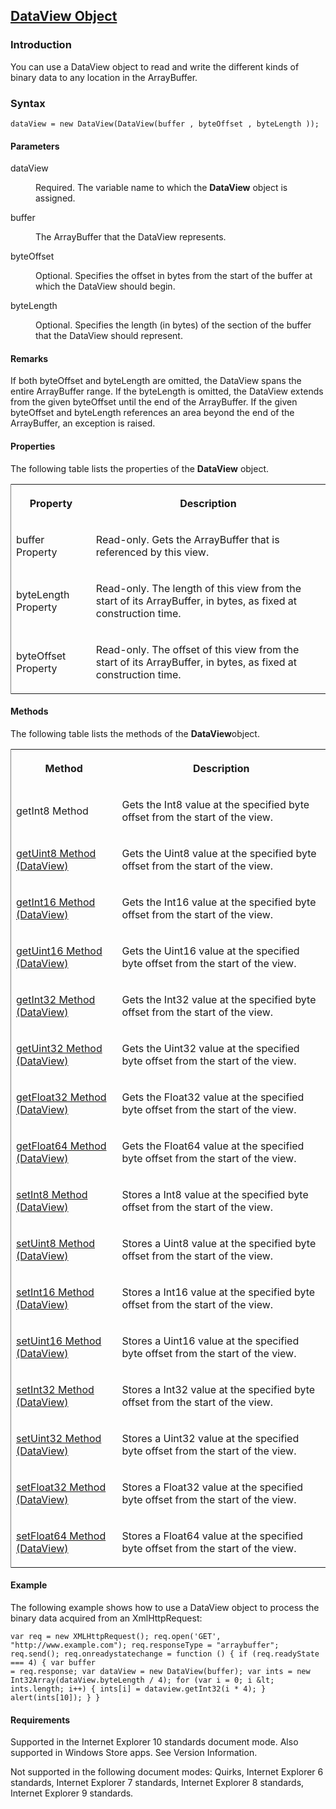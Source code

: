 ## [DataView Object](DataView-Object.html)

### Introduction 

 You can use a DataView object to read and write the different kinds of binary data to any location in the ArrayBuffer.

### Syntax 

```
dataView = new DataView(DataView(buffer , byteOffset , byteLength ));
```

#### Parameters 

<div id="sectionSection0" class="section" name="collapseableSection" style="" expanded="true">
  <dl class="authored">
    <dt>
      <span class="parameter" sdata="paramReference" xmlns:util="util">dataView</span>
    </dt>
    <dd>
      <p xmlns:util="util">
        Required. The variable name to which the <b>DataView</b> object is assigned.
      </p>
    </dd>
    <dt>
      <span class="parameter" sdata="paramReference" xmlns:util="util">buffer</span>
    </dt>
    <dd>
      <p xmlns:util="util">
        The ArrayBuffer that the DataView represents.
      </p>
    </dd>
    <dt>
      <span class="parameter" sdata="paramReference" xmlns:util="util">byteOffset</span>
    </dt>
    <dd>
      <p xmlns:util="util">
        Optional. Specifies the offset in bytes from the start of the buffer at which the DataView should begin.
      </p>
    </dd>
    <dt>
      <span class="parameter" sdata="paramReference" xmlns:util="util">byteLength</span>
    </dt>
    <dd>
      <p xmlns:util="util">
        Optional. Specifies the length (in bytes) of the section of the buffer that the DataView should represent.
      </p>
    </dd>
  </dl>
</div>

#### Remarks 

<div id="languageReferenceRemarksSection" class="section" name="collapseableSection" style="">
  <p xmlns:util="util">
    If both byteOffset and byteLength are omitted, the DataView spans the entire ArrayBuffer range. If the byteLength is omitted, the DataView extends from the given byteOffset until the end of the
    ArrayBuffer. If the given byteOffset and byteLength references an area beyond the end of the ArrayBuffer, an exception is raised.
  </p>
</div>

#### Properties 

<div id="sectionSection1" class="section" name="collapseableSection" style="" expanded="true">
  <p xmlns:util="util">
    The following table lists the properties of the <b>DataView</b> object.
  </p>
  <div class="caption"></div>
  <div class="tableSection">
    <table width="50%" cellspacing="2" cellpadding="5" frame="lhs">
      <tr>
        <th>
          <p xmlns:util="util">
            Property
          </p>
        </th>
        <th>
          <p xmlns:util="util">
            Description
          </p>
        </th>
      </tr>
      <tr>
        <td>
          <p xmlns:util="util">
            buffer Property
          </p>
        </td>
        <td>
          <p xmlns:util="util">
            Read-only. Gets the ArrayBuffer that is referenced by this view.
          </p>
        </td>
      </tr>
      <tr>
        <td>
          <p xmlns:util="util">
            byteLength Property
          </p>
        </td>
        <td>
          <p xmlns:util="util">
            Read-only. The length of this view from the start of its ArrayBuffer, in bytes, as fixed at construction time.
          </p>
        </td>
      </tr>
      <tr>
        <td>
          <p xmlns:util="util">
            byteOffset Property
          </p>
        </td>
        <td>
          <p xmlns:util="util">
            Read-only. The offset of this view from the start of its ArrayBuffer, in bytes, as fixed at construction time.
          </p>
        </td>
      </tr>
    </table>
  </div>
</div>

#### Methods 

<div id="sectionSection2" class="section" name="collapseableSection" style="" expanded="true">
  <p xmlns:util="util">
    The following table lists the methods of the <b>DataView</b>object.
  </p>
  <div class="caption"></div>
  <div class="tableSection">
    <table width="50%" cellspacing="2" cellpadding="5" frame="lhs">
      <tr>
        <th>
          <p xmlns:util="util">
            Method
          </p>
        </th>
        <th>
          <p xmlns:util="util">
            Description
          </p>
        </th>
      </tr>
      <tr>
        <td>
          <p xmlns:util="util">
            getInt8 Method
          </p>
        </td>
        <td>
          <p xmlns:util="util">
            Gets the Int8 value at the specified byte offset from the start of the view.
          </p>
        </td>
      </tr>
      <tr>
        <td>
          <p xmlns:util="util">
            <span sdata="link"><a href="9fbf4be3-4c0b-4963-a7a1-d57f1501b4cf.htm">getUint8 Method (DataView)</a></span>
          </p>
        </td>
        <td>
          <p xmlns:util="util">
            Gets the Uint8 value at the specified byte offset from the start of the view.
          </p>
        </td>
      </tr>
      <tr>
        <td>
          <p xmlns:util="util">
            <span sdata="link"><a href="d364cbe0-48a6-4350-a6ca-9f563d7ae571.htm">getInt16 Method (DataView)</a></span>
          </p>
        </td>
        <td>
          <p xmlns:util="util">
            Gets the Int16 value at the specified byte offset from the start of the view.
          </p>
        </td>
      </tr>
      <tr>
        <td>
          <p xmlns:util="util">
            <span sdata="link"><a href="3c0d9ad8-30b0-42a3-b0fe-aa805398c396.htm">getUint16 Method (DataView)</a></span>
          </p>
        </td>
        <td>
          <p xmlns:util="util">
            Gets the Uint16 value at the specified byte offset from the start of the view.
          </p>
        </td>
      </tr>
      <tr>
        <td>
          <p xmlns:util="util">
            <span sdata="link"><a href="7a985681-ddb1-4c2b-815c-514c17392e82.htm">getInt32 Method (DataView)</a></span>
          </p>
        </td>
        <td>
          <p xmlns:util="util">
            Gets the Int32 value at the specified byte offset from the start of the view.
          </p>
        </td>
      </tr>
      <tr>
        <td>
          <p xmlns:util="util">
            <span sdata="link"><a href="266ee6b6-c0b6-417e-a64b-c8cda48fde86.htm">getUint32 Method (DataView)</a></span>
          </p>
        </td>
        <td>
          <p xmlns:util="util">
            Gets the Uint32 value at the specified byte offset from the start of the view.
          </p>
        </td>
      </tr>
      <tr>
        <td>
          <p xmlns:util="util">
            <span sdata="link"><a href="adecf671-bde4-46be-a875-33b6d6e970b1.htm">getFloat32 Method (DataView)</a></span>
          </p>
        </td>
        <td>
          <p xmlns:util="util">
            Gets the Float32 value at the specified byte offset from the start of the view.
          </p>
        </td>
      </tr>
      <tr>
        <td>
          <p xmlns:util="util">
            <span sdata="link"><a href="347adeb6-b24c-4e7d-8b6b-8e36aacdcae1.htm">getFloat64 Method (DataView)</a></span>
          </p>
        </td>
        <td>
          <p xmlns:util="util">
            Gets the Float64 value at the specified byte offset from the start of the view.
          </p>
        </td>
      </tr>
      <tr>
        <td>
          <p xmlns:util="util">
            <span sdata="link"><a href="0a0e1450-e0c4-4778-8706-4d332442d882.htm">setInt8 Method (DataView)</a></span>
          </p>
        </td>
        <td>
          <p xmlns:util="util">
            Stores a Int8 value at the specified byte offset from the start of the view.
          </p>
        </td>
      </tr>
      <tr>
        <td>
          <p xmlns:util="util">
            <span sdata="link"><a href="b294262b-3f4b-4183-a292-5a6982cbdd27.htm">setUint8 Method (DataView)</a></span>
          </p>
        </td>
        <td>
          <p xmlns:util="util">
            Stores a Uint8 value at the specified byte offset from the start of the view.
          </p>
        </td>
      </tr>
      <tr>
        <td>
          <p xmlns:util="util">
            <span sdata="link"><a href="901c6cf5-63fb-45bd-9ea8-185c1d892060.htm">setInt16 Method (DataView)</a></span>
          </p>
        </td>
        <td>
          <p xmlns:util="util">
            Stores a Int16 value at the specified byte offset from the start of the view.
          </p>
        </td>
      </tr>
      <tr>
        <td>
          <p xmlns:util="util">
            <span sdata="link"><a href="bdf47cda-7fa5-4aaa-8aa2-8cf9a8d56cb3.htm">setUint16 Method (DataView)</a></span>
          </p>
        </td>
        <td>
          <p xmlns:util="util">
            Stores a Uint16 value at the specified byte offset from the start of the view.
          </p>
        </td>
      </tr>
      <tr>
        <td>
          <p xmlns:util="util">
            <span sdata="link"><a href="07e5f068-0e3f-4c23-84b3-c72658d7f194.htm">setInt32 Method (DataView)</a></span>
          </p>
        </td>
        <td>
          <p xmlns:util="util">
            Stores a Int32 value at the specified byte offset from the start of the view.
          </p>
        </td>
      </tr>
      <tr>
        <td>
          <p xmlns:util="util">
            <span sdata="link"><a href="ab2894fe-4cdc-40c8-9503-951e42ca61e7.htm">setUint32 Method (DataView)</a></span>
          </p>
        </td>
        <td>
          <p xmlns:util="util">
            Stores a Uint32 value at the specified byte offset from the start of the view.
          </p>
        </td>
      </tr>
      <tr>
        <td>
          <p xmlns:util="util">
            <span sdata="link"><a href="b3f68048-c817-48d2-bc17-945e3bcc94d7.htm">setFloat32 Method (DataView)</a></span>
          </p>
        </td>
        <td>
          <p xmlns:util="util">
            Stores a Float32 value at the specified byte offset from the start of the view.
          </p>
        </td>
      </tr>
      <tr>
        <td>
          <p xmlns:util="util">
            <span sdata="link"><a href="63d2c631-876f-4d4b-b3b6-62b0aaffe6c5.htm">setFloat64 Method (DataView)</a></span>
          </p>
        </td>
        <td>
          <p xmlns:util="util">
            Stores a Float64 value at the specified byte offset from the start of the view.
          </p>
        </td>
      </tr>
    </table>
  </div>
</div>

#### Example 

<p xmlns:util="util">
  The following example shows how to use a DataView object to process the binary data acquired from an XmlHttpRequest:
</p>

```
var req = new XMLHttpRequest(); req.open('GET', "http://www.example.com"); req.responseType = "arraybuffer"; req.send(); req.onreadystatechange = function () { if (req.readyState === 4) { var buffer
= req.response; var dataView = new DataView(buffer); var ints = new Int32Array(dataView.byteLength / 4); for (var i = 0; i &lt; ints.length; i++) { ints[i] = dataview.getInt32(i * 4); }
alert(ints[10]); } }
```

#### Requirements 

<div id="requirementsTitleSection" class="section" name="collapseableSection" style="">
  <p xmlns:util="util"></p>
  <p>
    Supported in the Internet Explorer 10 standards document mode. Also supported in Windows Store apps. See Version Information.
  </p>
  <p>
    Not supported in the following document modes: Quirks, Internet Explorer 6 standards, Internet Explorer 7 standards, Internet Explorer 8 standards, Internet Explorer 9 standards.
  </p>
</div>

